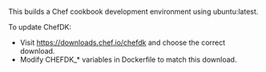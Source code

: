 This builds a Chef cookbook development environment using ubuntu:latest.

To update ChefDK:
 - Visit https://downloads.chef.io/chefdk and choose the correct download.
 - Modify CHEFDK_* variables in Dockerfile to match this download.
